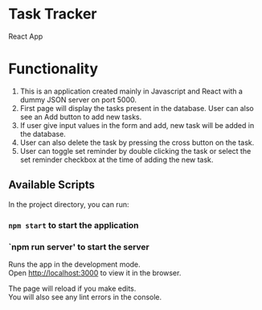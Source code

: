 # Task Tracker

React App

# Functionality
1. This is an application created mainly in Javascript and React with a dummy JSON server on port 5000.
2. First page will display the tasks present in the database. User can also see an Add button to add new tasks.
3. If user give input values in the form and add, new task will be added in the database.
4. User can also delete the task by pressing the cross button on the task.
5. User can toggle set reminder by double clicking the task or select the set reminder checkbox at the time of adding the new task.

## Available Scripts

In the project directory, you can run:

### `npm start` to start the application
### `npm run server' to start the server 

Runs the app in the development mode.\
Open [http://localhost:3000](http://localhost:3000) to view it in the browser.

The page will reload if you make edits.\
You will also see any lint errors in the console.
